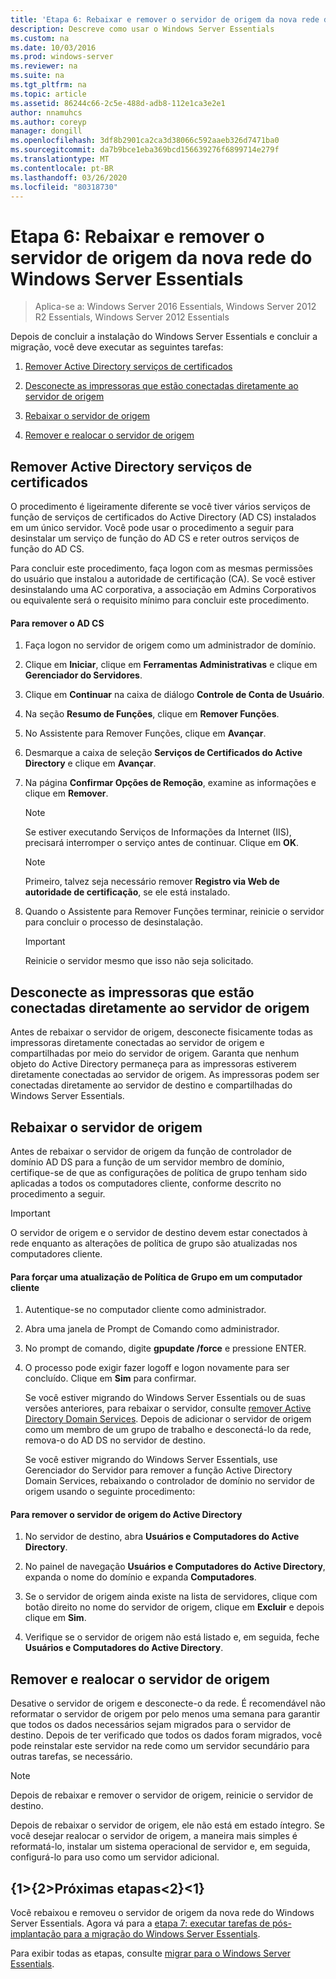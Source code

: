 ```yaml
---
title: 'Etapa 6: Rebaixar e remover o servidor de origem da nova rede do Windows Server Essentials'
description: Descreve como usar o Windows Server Essentials
ms.custom: na
ms.date: 10/03/2016
ms.prod: windows-server
ms.reviewer: na
ms.suite: na
ms.tgt_pltfrm: na
ms.topic: article
ms.assetid: 86244c66-2c5e-488d-adb8-112e1ca3e2e1
author: nnamuhcs
ms.author: coreyp
manager: dongill
ms.openlocfilehash: 3df8b2901ca2ca3d38066c592aaeb326d7471ba0
ms.sourcegitcommit: da7b9bce1eba369bcd156639276f6899714e279f
ms.translationtype: MT
ms.contentlocale: pt-BR
ms.lasthandoff: 03/26/2020
ms.locfileid: "80318730"
---
```

# <a name="step-6-demote-and-remove-the-source-server-from-the-new-windows-server-essentials-network"></a>Etapa 6: Rebaixar e remover o servidor de origem da nova rede do Windows Server Essentials

>Aplica-se a: Windows Server 2016 Essentials, Windows Server 2012 R2 Essentials, Windows Server 2012 Essentials

Depois de concluir a instalação do Windows Server Essentials e concluir a migração, você deve executar as seguintes tarefas:  
  
1.  [Remover Active Directory serviços de certificados](Step-6--Demote-and-remove-the-Source-Server-from-the-new-Windows-Server-Essentials-network.md#BKMK_ADCS)  
  
2.  [Desconecte as impressoras que estão conectadas diretamente ao servidor de origem](Step-6--Demote-and-remove-the-Source-Server-from-the-new-Windows-Server-Essentials-network.md#BKMK_PhysicallyDisconnect)  
  
3.  [Rebaixar o servidor de origem](Step-6--Demote-and-remove-the-Source-Server-from-the-new-Windows-Server-Essentials-network.md#BKMK_DemoteTheSourceServer)  
  
4.  [Remover e realocar o servidor de origem](Step-6--Demote-and-remove-the-Source-Server-from-the-new-Windows-Server-Essentials-network.md#BKMK_RemoveTheSourceServer)  
  
##  <a name="remove-active-directory-certificate-services"></a><a name="BKMK_ADCS"></a>Remover Active Directory serviços de certificados  
 O procedimento é ligeiramente diferente se você tiver vários serviços de função de serviços de certificados do Active Directory (AD CS) instalados em um único servidor. Você pode usar o procedimento a seguir para desinstalar um serviço de função do AD CS e reter outros serviços de função do AD CS.  
  
 Para concluir este procedimento, faça logon com as mesmas permissões do usuário que instalou a autoridade de certificação (CA). Se você estiver desinstalando uma AC corporativa, a associação em Admins Corporativos ou equivalente será o requisito mínimo para concluir este procedimento.  
  
#### <a name="to-remove-ad-cs"></a>Para remover o AD CS  
  
1.  Faça logon no servidor de origem como um administrador de domínio.  
  
2.  Clique em **Iniciar**, clique em **Ferramentas Administrativas** e clique em **Gerenciador do Servidores**.  
  
3.  Clique em **Continuar** na caixa de diálogo **Controle de Conta de Usuário**.  
  
4.  Na seção **Resumo de Funções**, clique em **Remover Funções**.  
  
5.  No Assistente para Remover Funções, clique em **Avançar**.  
  
6.  Desmarque a caixa de seleção **Serviços de Certificados do Active Directory** e clique em **Avançar**.  
  
7.  Na página **Confirmar Opções de Remoção**, examine as informações e clique em **Remover**.  
  
    > [!NOTE]
    >  Se estiver executando Serviços de Informações da Internet (IIS), precisará interromper o serviço antes de continuar. Clique em **OK**.  
  
    > [!NOTE]
    >  Primeiro, talvez seja necessário remover **Registro via Web de autoridade de certificação**, se ele está instalado.  
  
8.  Quando o Assistente para Remover Funções terminar, reinicie o servidor para concluir o processo de desinstalação.  
  
    > [!IMPORTANT]
    >  Reinicie o servidor mesmo que isso não seja solicitado.  
  
##  <a name="disconnect-printers-that-are-directly-connected-to-the-source-server"></a><a name="BKMK_PhysicallyDisconnect"></a>Desconecte as impressoras que estão conectadas diretamente ao servidor de origem  
 Antes de rebaixar o servidor de origem, desconecte fisicamente todas as impressoras diretamente conectadas ao servidor de origem e compartilhadas por meio do servidor de origem. Garanta que nenhum objeto do Active Directory permaneça para as impressoras estiverem diretamente conectadas ao servidor de origem. As impressoras podem ser conectadas diretamente ao servidor de destino e compartilhadas do Windows Server Essentials.  
  
##  <a name="demote-the-source-server"></a><a name="BKMK_DemoteTheSourceServer"></a>Rebaixar o servidor de origem  
 Antes de rebaixar o servidor de origem da função de controlador de domínio AD DS para a função de um servidor membro de domínio, certifique-se de que as configurações de política de grupo tenham sido aplicadas a todos os computadores cliente, conforme descrito no procedimento a seguir.  
  
> [!IMPORTANT]
>  O servidor de origem e o servidor de destino devem estar conectados à rede enquanto as alterações de política de grupo são atualizadas nos computadores cliente.  
  
#### <a name="to-force-a-group-policy-update-on-a-client-computer"></a>Para forçar uma atualização de Política de Grupo em um computador cliente  
  
1. Autentique-se no computador cliente como administrador.  
  
2. Abra uma janela de Prompt de Comando como administrador.  
  
3. No prompt de comando, digite **gpupdate /force** e pressione ENTER.  
  
4. O processo pode exigir fazer logoff e logon novamente para ser concluído. Clique em **Sim** para confirmar.  
  
   Se você estiver migrando do Windows Server Essentials ou de suas versões anteriores, para rebaixar o servidor, consulte [remover Active Directory Domain Services](https://technet.microsoft.com/library/hh472163.aspx). Depois de adicionar o servidor de origem como um membro de um grupo de trabalho e desconectá-lo da rede, remova-o do AD DS no servidor de destino.  
  
   Se você estiver migrando do Windows Server Essentials, use Gerenciador do Servidor para remover a função Active Directory Domain Services, rebaixando o controlador de domínio no servidor de origem usando o seguinte procedimento:  
  
#### <a name="to-remove-the-source-server-from-active-directory"></a>Para remover o servidor de origem do Active Directory  
  
1.  No servidor de destino, abra **Usuários e Computadores do Active Directory**.  
  
2.  No painel de navegação **Usuários e Computadores do Active Directory**, expanda o nome do domínio e expanda **Computadores**.  
  
3.  Se o servidor de origem ainda existe na lista de servidores, clique com botão direito no nome do servidor de origem, clique em **Excluir** e depois clique em **Sim**.  
  
4.  Verifique se o servidor de origem não está listado e, em seguida, feche **Usuários e Computadores do Active Directory**.  
  
##  <a name="remove-and-repurpose-the-source-server"></a><a name="BKMK_RemoveTheSourceServer"></a>Remover e realocar o servidor de origem  
 Desative o servidor de origem e desconecte-o da rede. É recomendável não reformatar o servidor de origem por pelo menos uma semana para garantir que todos os dados necessários sejam migrados para o servidor de destino. Depois de ter verificado que todos os dados foram migrados, você pode reinstalar este servidor na rede como um servidor secundário para outras tarefas, se necessário.  
  
> [!NOTE]
>  Depois de rebaixar e remover o servidor de origem, reinicie o servidor de destino.  
  
 Depois de rebaixar o servidor de origem, ele não está em estado íntegro. Se você desejar realocar o servidor de origem, a maneira mais simples é reformatá-lo, instalar um sistema operacional de servidor e, em seguida, configurá-lo para uso como um servidor adicional.  
  
## <a name="next-steps"></a>{1&gt;{2&gt;Próximas etapas&lt;2}&lt;1}  
 Você rebaixou e removeu o servidor de origem da nova rede do Windows Server Essentials. Agora vá para a [etapa 7: executar tarefas de pós-implantação para a migração do Windows Server Essentials](Step-7--Perform-post-migration-tasks-for-the-Windows-Server-Essentials-migration.md).  
  

Para exibir todas as etapas, consulte [migrar para o Windows Server Essentials](Migrate-from-Previous-Versions-to-Windows-Server-Essentials-or-Windows-Server-Essentials-Experience.md).

